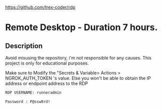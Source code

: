 https://github.com/trex-coder/rdp

# Remote Desktop - Duration 7 hours.

## Description
Avoid misusing the repository, i'm not responsible for any causes. 
This project is only for educational purposes.

Make sure to Modify the "Secrets & Variable> Actions > NGROK_AUTH_TOKEN 's value. Else you won't be able to obtain the IP address or endpoint address to the RDP

```bash
RDP USERNAME: runneradmin
```

```bash
Password : P@ssw0rd!
